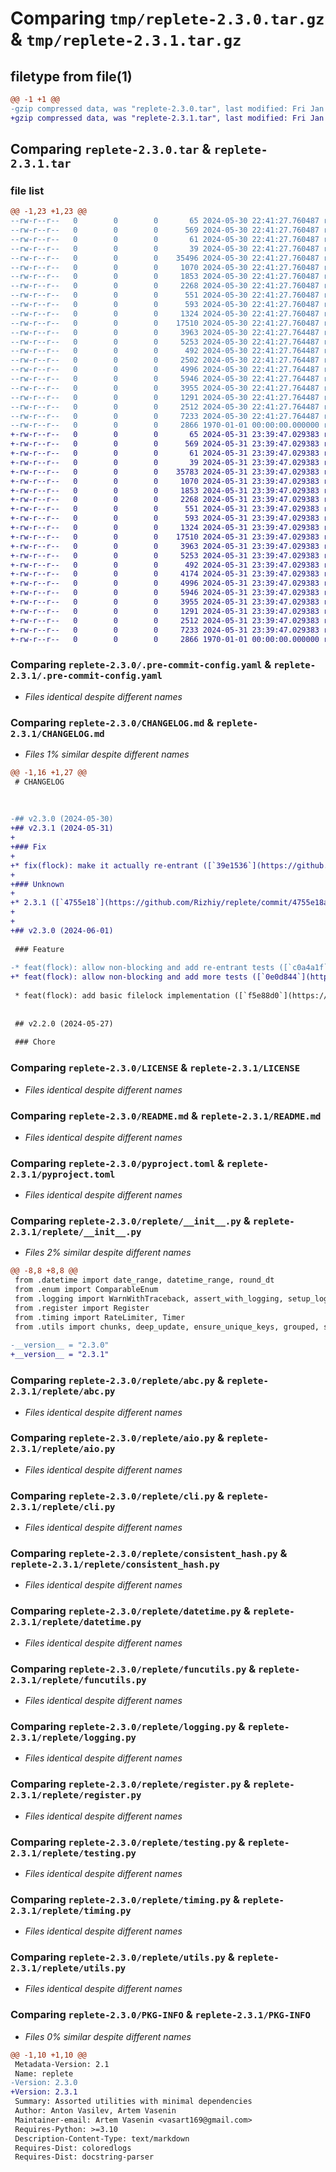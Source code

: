 # Comparing `tmp/replete-2.3.0.tar.gz` & `tmp/replete-2.3.1.tar.gz`

## filetype from file(1)

```diff
@@ -1 +1 @@
-gzip compressed data, was "replete-2.3.0.tar", last modified: Fri Jan  1 00:00:00 2016, max compression
+gzip compressed data, was "replete-2.3.1.tar", last modified: Fri Jan  1 00:00:00 2016, max compression
```

## Comparing `replete-2.3.0.tar` & `replete-2.3.1.tar`

### file list

```diff
@@ -1,23 +1,23 @@
--rw-r--r--   0        0        0       65 2024-05-30 22:41:27.760487 replete-2.3.0/.markdownlint.json
--rw-r--r--   0        0        0      569 2024-05-30 22:41:27.760487 replete-2.3.0/.pre-commit-config.yaml
--rw-r--r--   0        0        0       61 2024-05-30 22:41:27.760487 replete-2.3.0/.taplo.toml
--rw-r--r--   0        0        0       39 2024-05-30 22:41:27.760487 replete-2.3.0/.yamllint.yaml
--rw-r--r--   0        0        0    35496 2024-05-30 22:41:27.760487 replete-2.3.0/CHANGELOG.md
--rw-r--r--   0        0        0     1070 2024-05-30 22:41:27.760487 replete-2.3.0/LICENSE
--rw-r--r--   0        0        0     1853 2024-05-30 22:41:27.760487 replete-2.3.0/README.md
--rw-r--r--   0        0        0     2268 2024-05-30 22:41:27.760487 replete-2.3.0/pyproject.toml
--rw-r--r--   0        0        0      551 2024-05-30 22:41:27.760487 replete-2.3.0/replete/__init__.py
--rw-r--r--   0        0        0      593 2024-05-30 22:41:27.760487 replete-2.3.0/replete/abc.py
--rw-r--r--   0        0        0     1324 2024-05-30 22:41:27.760487 replete-2.3.0/replete/aio.py
--rw-r--r--   0        0        0    17510 2024-05-30 22:41:27.760487 replete-2.3.0/replete/cli.py
--rw-r--r--   0        0        0     3963 2024-05-30 22:41:27.764487 replete-2.3.0/replete/consistent_hash.py
--rw-r--r--   0        0        0     5253 2024-05-30 22:41:27.764487 replete-2.3.0/replete/datetime.py
--rw-r--r--   0        0        0      492 2024-05-30 22:41:27.764487 replete-2.3.0/replete/enum.py
--rw-r--r--   0        0        0     2502 2024-05-30 22:41:27.764487 replete-2.3.0/replete/flock.py
--rw-r--r--   0        0        0     4996 2024-05-30 22:41:27.764487 replete-2.3.0/replete/funcutils.py
--rw-r--r--   0        0        0     5946 2024-05-30 22:41:27.764487 replete-2.3.0/replete/logging.py
--rw-r--r--   0        0        0     3955 2024-05-30 22:41:27.764487 replete-2.3.0/replete/register.py
--rw-r--r--   0        0        0     1291 2024-05-30 22:41:27.764487 replete-2.3.0/replete/testing.py
--rw-r--r--   0        0        0     2512 2024-05-30 22:41:27.764487 replete-2.3.0/replete/timing.py
--rw-r--r--   0        0        0     7233 2024-05-30 22:41:27.764487 replete-2.3.0/replete/utils.py
--rw-r--r--   0        0        0     2866 1970-01-01 00:00:00.000000 replete-2.3.0/PKG-INFO
+-rw-r--r--   0        0        0       65 2024-05-31 23:39:47.029383 replete-2.3.1/.markdownlint.json
+-rw-r--r--   0        0        0      569 2024-05-31 23:39:47.029383 replete-2.3.1/.pre-commit-config.yaml
+-rw-r--r--   0        0        0       61 2024-05-31 23:39:47.029383 replete-2.3.1/.taplo.toml
+-rw-r--r--   0        0        0       39 2024-05-31 23:39:47.029383 replete-2.3.1/.yamllint.yaml
+-rw-r--r--   0        0        0    35783 2024-05-31 23:39:47.029383 replete-2.3.1/CHANGELOG.md
+-rw-r--r--   0        0        0     1070 2024-05-31 23:39:47.029383 replete-2.3.1/LICENSE
+-rw-r--r--   0        0        0     1853 2024-05-31 23:39:47.029383 replete-2.3.1/README.md
+-rw-r--r--   0        0        0     2268 2024-05-31 23:39:47.029383 replete-2.3.1/pyproject.toml
+-rw-r--r--   0        0        0      551 2024-05-31 23:39:47.029383 replete-2.3.1/replete/__init__.py
+-rw-r--r--   0        0        0      593 2024-05-31 23:39:47.029383 replete-2.3.1/replete/abc.py
+-rw-r--r--   0        0        0     1324 2024-05-31 23:39:47.029383 replete-2.3.1/replete/aio.py
+-rw-r--r--   0        0        0    17510 2024-05-31 23:39:47.029383 replete-2.3.1/replete/cli.py
+-rw-r--r--   0        0        0     3963 2024-05-31 23:39:47.029383 replete-2.3.1/replete/consistent_hash.py
+-rw-r--r--   0        0        0     5253 2024-05-31 23:39:47.029383 replete-2.3.1/replete/datetime.py
+-rw-r--r--   0        0        0      492 2024-05-31 23:39:47.029383 replete-2.3.1/replete/enum.py
+-rw-r--r--   0        0        0     4174 2024-05-31 23:39:47.029383 replete-2.3.1/replete/flock.py
+-rw-r--r--   0        0        0     4996 2024-05-31 23:39:47.029383 replete-2.3.1/replete/funcutils.py
+-rw-r--r--   0        0        0     5946 2024-05-31 23:39:47.029383 replete-2.3.1/replete/logging.py
+-rw-r--r--   0        0        0     3955 2024-05-31 23:39:47.029383 replete-2.3.1/replete/register.py
+-rw-r--r--   0        0        0     1291 2024-05-31 23:39:47.029383 replete-2.3.1/replete/testing.py
+-rw-r--r--   0        0        0     2512 2024-05-31 23:39:47.029383 replete-2.3.1/replete/timing.py
+-rw-r--r--   0        0        0     7233 2024-05-31 23:39:47.029383 replete-2.3.1/replete/utils.py
+-rw-r--r--   0        0        0     2866 1970-01-01 00:00:00.000000 replete-2.3.1/PKG-INFO
```

### Comparing `replete-2.3.0/.pre-commit-config.yaml` & `replete-2.3.1/.pre-commit-config.yaml`

 * *Files identical despite different names*

### Comparing `replete-2.3.0/CHANGELOG.md` & `replete-2.3.1/CHANGELOG.md`

 * *Files 1% similar despite different names*

```diff
@@ -1,16 +1,27 @@
 # CHANGELOG
 
 
 
-## v2.3.0 (2024-05-30)
+## v2.3.1 (2024-05-31)
+
+### Fix
+
+* fix(flock): make it actually re-entrant ([`39e1536`](https://github.com/Rizhiy/replete/commit/39e15362fcd1f317545a0f0fdccbc18e05c14ddf))
+
+### Unknown
+
+* 2.3.1 ([`4755e18`](https://github.com/Rizhiy/replete/commit/4755e18a910711c4b0fb3ebdeeffe3846f181c92))
+
+
+## v2.3.0 (2024-06-01)
 
 ### Feature
 
-* feat(flock): allow non-blocking and add re-entrant tests ([`c0a4a1f`](https://github.com/Rizhiy/replete/commit/c0a4a1f97b69c1d838e186b4f7abba5d4f5c27a6))
+* feat(flock): allow non-blocking and add more tests ([`0e0d844`](https://github.com/Rizhiy/replete/commit/0e0d8449f3797c14d36a20b10a4e1e33da0a2af7))
 
 * feat(flock): add basic filelock implementation ([`f5e88d0`](https://github.com/Rizhiy/replete/commit/f5e88d01483b0a60dab012d89d5d6b5437a3b3d9))
 
 
 ## v2.2.0 (2024-05-27)
 
 ### Chore
```

### Comparing `replete-2.3.0/LICENSE` & `replete-2.3.1/LICENSE`

 * *Files identical despite different names*

### Comparing `replete-2.3.0/README.md` & `replete-2.3.1/README.md`

 * *Files identical despite different names*

### Comparing `replete-2.3.0/pyproject.toml` & `replete-2.3.1/pyproject.toml`

 * *Files identical despite different names*

### Comparing `replete-2.3.0/replete/__init__.py` & `replete-2.3.1/replete/__init__.py`

 * *Files 2% similar despite different names*

```diff
@@ -8,8 +8,8 @@
 from .datetime import date_range, datetime_range, round_dt
 from .enum import ComparableEnum
 from .logging import WarnWithTraceback, assert_with_logging, setup_logging
 from .register import Register
 from .timing import RateLimiter, Timer
 from .utils import chunks, deep_update, ensure_unique_keys, grouped, split_list
 
-__version__ = "2.3.0"
+__version__ = "2.3.1"
```

### Comparing `replete-2.3.0/replete/abc.py` & `replete-2.3.1/replete/abc.py`

 * *Files identical despite different names*

### Comparing `replete-2.3.0/replete/aio.py` & `replete-2.3.1/replete/aio.py`

 * *Files identical despite different names*

### Comparing `replete-2.3.0/replete/cli.py` & `replete-2.3.1/replete/cli.py`

 * *Files identical despite different names*

### Comparing `replete-2.3.0/replete/consistent_hash.py` & `replete-2.3.1/replete/consistent_hash.py`

 * *Files identical despite different names*

### Comparing `replete-2.3.0/replete/datetime.py` & `replete-2.3.1/replete/datetime.py`

 * *Files identical despite different names*

### Comparing `replete-2.3.0/replete/funcutils.py` & `replete-2.3.1/replete/funcutils.py`

 * *Files identical despite different names*

### Comparing `replete-2.3.0/replete/logging.py` & `replete-2.3.1/replete/logging.py`

 * *Files identical despite different names*

### Comparing `replete-2.3.0/replete/register.py` & `replete-2.3.1/replete/register.py`

 * *Files identical despite different names*

### Comparing `replete-2.3.0/replete/testing.py` & `replete-2.3.1/replete/testing.py`

 * *Files identical despite different names*

### Comparing `replete-2.3.0/replete/timing.py` & `replete-2.3.1/replete/timing.py`

 * *Files identical despite different names*

### Comparing `replete-2.3.0/replete/utils.py` & `replete-2.3.1/replete/utils.py`

 * *Files identical despite different names*

### Comparing `replete-2.3.0/PKG-INFO` & `replete-2.3.1/PKG-INFO`

 * *Files 0% similar despite different names*

```diff
@@ -1,10 +1,10 @@
 Metadata-Version: 2.1
 Name: replete
-Version: 2.3.0
+Version: 2.3.1
 Summary: Assorted utilities with minimal dependencies
 Author: Anton Vasilev, Artem Vasenin
 Maintainer-email: Artem Vasenin <vasart169@gmail.com>
 Requires-Python: >=3.10
 Description-Content-Type: text/markdown
 Requires-Dist: coloredlogs
 Requires-Dist: docstring-parser
```

